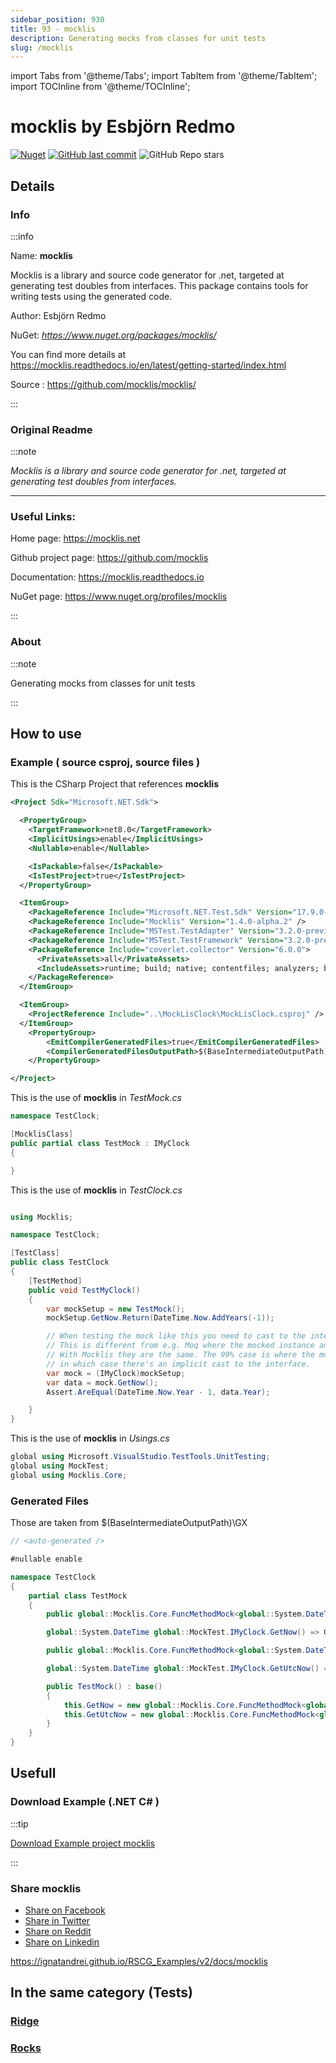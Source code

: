```yaml
---
sidebar_position: 930
title: 93 - mocklis
description: Generating mocks from classes for unit tests
slug: /mocklis
---
```

import Tabs from '@theme/Tabs';
import TabItem from '@theme/TabItem';
import TOCInline from '@theme/TOCInline';

# mocklis  by Esbjörn Redmo


<TOCInline toc={toc} />

[![Nuget](https://img.shields.io/nuget/dt/mocklis?label=mocklis)](https://www.nuget.org/packages/mocklis/)
[![GitHub last commit](https://img.shields.io/github/last-commit/mocklis/mocklis?label=updated)](https://github.com/mocklis/mocklis/)
![GitHub Repo stars](https://img.shields.io/github/stars/mocklis/mocklis?style=social)

## Details

### Info
:::info

Name: **mocklis**

Mocklis is a library and source code generator for .net, targeted at generating test doubles from interfaces. This package contains tools for writing tests using the generated code.

Author: Esbjörn Redmo

NuGet: 
*https://www.nuget.org/packages/mocklis/*   


You can find more details at https://mocklis.readthedocs.io/en/latest/getting-started/index.html

Source : https://github.com/mocklis/mocklis/

:::

### Original Readme
:::note

*Mocklis is a library and source code generator for .net, targeted at generating test doubles from interfaces.*

----

### Useful Links:

Home page: https://mocklis.net

Github project page: https://github.com/mocklis

Documentation: https://mocklis.readthedocs.io

NuGet page: https://www.nuget.org/profiles/mocklis


:::

### About
:::note

Generating mocks from classes for unit tests


:::

## How to use

### Example ( source csproj, source files )

<Tabs>

<TabItem value="csproj" label="CSharp Project">

This is the CSharp Project that references **mocklis**
```xml showLineNumbers {14}
<Project Sdk="Microsoft.NET.Sdk">

  <PropertyGroup>
    <TargetFramework>net8.0</TargetFramework>
    <ImplicitUsings>enable</ImplicitUsings>
    <Nullable>enable</Nullable>

    <IsPackable>false</IsPackable>
    <IsTestProject>true</IsTestProject>
  </PropertyGroup>

  <ItemGroup>
    <PackageReference Include="Microsoft.NET.Test.Sdk" Version="17.9.0-preview-23577-04" />
    <PackageReference Include="Mocklis" Version="1.4.0-alpha.2" />
    <PackageReference Include="MSTest.TestAdapter" Version="3.2.0-preview.23623.1" />
    <PackageReference Include="MSTest.TestFramework" Version="3.2.0-preview.23623.1" />
    <PackageReference Include="coverlet.collector" Version="6.0.0">
      <PrivateAssets>all</PrivateAssets>
      <IncludeAssets>runtime; build; native; contentfiles; analyzers; buildtransitive</IncludeAssets>
    </PackageReference>
  </ItemGroup>

  <ItemGroup>
    <ProjectReference Include="..\MockLisClock\MockLisClock.csproj" />
  </ItemGroup>
	<PropertyGroup>
		<EmitCompilerGeneratedFiles>true</EmitCompilerGeneratedFiles>
		<CompilerGeneratedFilesOutputPath>$(BaseIntermediateOutputPath)\GX</CompilerGeneratedFilesOutputPath>
	</PropertyGroup>

</Project>

```

</TabItem>

  <TabItem value="D:\gth\RSCG_Examples\v2\rscg_examples\Mocklis\src\MockLisTest\TestMock.cs" label="TestMock.cs" >

  This is the use of **mocklis** in *TestMock.cs*

```csharp showLineNumbers 
namespace TestClock;

[MocklisClass]
public partial class TestMock : IMyClock
{

}
```
  </TabItem>

  <TabItem value="D:\gth\RSCG_Examples\v2\rscg_examples\Mocklis\src\MockLisTest\TestClock.cs" label="TestClock.cs" >

  This is the use of **mocklis** in *TestClock.cs*

```csharp showLineNumbers 

using Mocklis;

namespace TestClock;

[TestClass]
public class TestClock
{
    [TestMethod]
    public void TestMyClock()
    {
        var mockSetup = new TestMock();
        mockSetup.GetNow.Return(DateTime.Now.AddYears(-1));

        // When testing the mock like this you need to cast to the interface.
        // This is different from e.g. Moq where the mocked instance and the 'programming interface' are different things.
        // With Mocklis they are the same. The 99% case is where the mock is passed to another constructor as a dependency,
        // in which case there's an implicit cast to the interface.
        var mock = (IMyClock)mockSetup;
        var data = mock.GetNow();
        Assert.AreEqual(DateTime.Now.Year - 1, data.Year);

    }
}
```
  </TabItem>

  <TabItem value="D:\gth\RSCG_Examples\v2\rscg_examples\Mocklis\src\MockLisTest\Usings.cs" label="Usings.cs" >

  This is the use of **mocklis** in *Usings.cs*

```csharp showLineNumbers 
global using Microsoft.VisualStudio.TestTools.UnitTesting;
global using MockTest;
global using Mocklis.Core;
```
  </TabItem>

</Tabs>

### Generated Files

Those are taken from $(BaseIntermediateOutputPath)\GX

<Tabs>


<TabItem value="D:\gth\RSCG_Examples\v2\rscg_examples\Mocklis\src\MockLisTest\obj\GX\Mocklis.MockGenerator\Mocklis.MockGenerator.MocklisSourceGenerator\TestClock.TestMock.g.cs" label="TestClock.TestMock.g.cs" >


```csharp showLineNumbers 
// <auto-generated />

#nullable enable

namespace TestClock
{
    partial class TestMock
    {
        public global::Mocklis.Core.FuncMethodMock<global::System.DateTime> GetNow { get; }

        global::System.DateTime global::MockTest.IMyClock.GetNow() => GetNow.Call();

        public global::Mocklis.Core.FuncMethodMock<global::System.DateTime> GetUtcNow { get; }

        global::System.DateTime global::MockTest.IMyClock.GetUtcNow() => GetUtcNow.Call();

        public TestMock() : base()
        {
            this.GetNow = new global::Mocklis.Core.FuncMethodMock<global::System.DateTime>(this, "TestMock", "IMyClock", "GetNow", "GetNow", global::Mocklis.Core.Strictness.Lenient);
            this.GetUtcNow = new global::Mocklis.Core.FuncMethodMock<global::System.DateTime>(this, "TestMock", "IMyClock", "GetUtcNow", "GetUtcNow", global::Mocklis.Core.Strictness.Lenient);
        }
    }
}

```

  </TabItem>


</Tabs>

## Usefull

### Download Example (.NET  C# )

:::tip

[Download Example project mocklis ](/sources/mocklis.zip)

:::


### Share mocklis 

<ul>
  <li><a href="https://www.facebook.com/sharer/sharer.php?u=https%3A%2F%2Fignatandrei.github.io%2FRSCG_Examples%2Fv2%2Fdocs%2Fmocklis&quote=mocklis" title="Share on Facebook" target="_blank">Share on Facebook</a></li>
  <li><a href="https://twitter.com/intent/tweet?source=https%3A%2F%2Fignatandrei.github.io%2FRSCG_Examples%2Fv2%2Fdocs%2Fmocklis&text=mocklis:%20https%3A%2F%2Fignatandrei.github.io%2FRSCG_Examples%2Fv2%2Fdocs%2Fmocklis" target="_blank" title="Tweet">Share in Twitter</a></li>
  <li><a href="http://www.reddit.com/submit?url=https%3A%2F%2Fignatandrei.github.io%2FRSCG_Examples%2Fv2%2Fdocs%2Fmocklis&title=mocklis" target="_blank" title="Submit to Reddit">Share on Reddit</a></li>
  <li><a href="http://www.linkedin.com/shareArticle?mini=true&url=https%3A%2F%2Fignatandrei.github.io%2FRSCG_Examples%2Fv2%2Fdocs%2Fmocklis&title=mocklis&summary=&source=https%3A%2F%2Fignatandrei.github.io%2FRSCG_Examples%2Fv2%2Fdocs%2Fmocklis" target="_blank" title="Share on LinkedIn">Share on Linkedin</a></li>
</ul>

https://ignatandrei.github.io/RSCG_Examples/v2/docs/mocklis

## In the same category (Tests)


### [Ridge](/docs/Ridge)


### [Rocks](/docs/Rocks)

